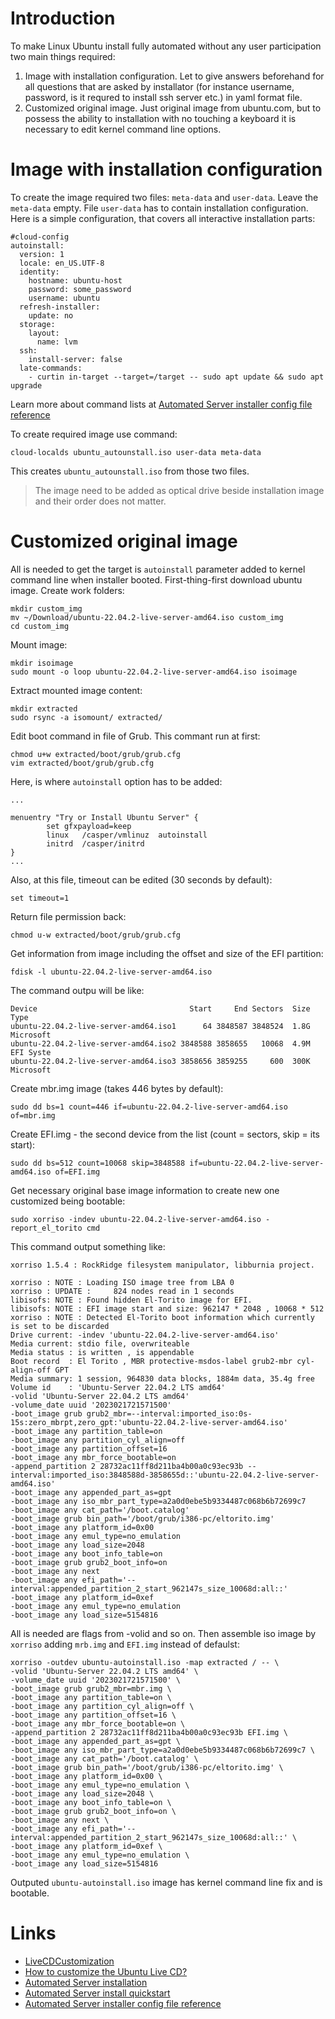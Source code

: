 # Introduction
To make Linux Ubuntu install fully automated without any user participation two main things required:
1. Image with installation configuration. Let to give answers beforehand for all questions that are asked by installator (for instance username, password, is it requred to install ssh server etc.) in yaml format file.
2. Customized original image. Just original image from ubuntu.com, but to possess the ability to installation with no touching a keyboard it is necessary to edit kernel command line options.  

# Image with installation configuration
To create the image required two files: `meta-data` and `user-data`. Leave the `meta-data` empty. File `user-data` has to contain installation configuration. Here is a simple configuration, that covers all interactive installation parts:
```
#cloud-config
autoinstall:
  version: 1
  locale: en_US.UTF-8
  identity:
    hostname: ubuntu-host
    password: some_password
    username: ubuntu
  refresh-installer:
    update: no
  storage:
    layout:
      name: lvm
  ssh:
    install-server: false
  late-commands:
    - curtin in-target --target=/target -- sudo apt update && sudo apt upgrade
```
Learn more about command lists at [Automated Server installer config file reference](ttps://ubuntu.com/server/docs/install/autoinstall-reference)

To create required image use command:
```
cloud-localds ubuntu_autounstall.iso user-data meta-data
```
This creates `ubuntu_autounstall.iso` from those two files.
> The image need to be added as optical drive beside installation image and their order does not matter.

# Customized original image
All is needed to get the target is `autoinstall` parameter added to kernel command line when installer booted.
First-thing-first download ubuntu image.
Create work folders:
```
mkdir custom_img
mv ~/Download/ubuntu-22.04.2-live-server-amd64.iso custom_img
cd custom_img
```
Mount image:
```
mkdir isoimage
sudo mount -o loop ubuntu-22.04.2-live-server-amd64.iso isoimage
```
Extract mounted image content:
```
mkdir extracted
sudo rsync -a isomount/ extracted/
```
Edit boot command in file of Grub. This commant run at first:
```
chmod u+w extracted/boot/grub/grub.cfg 
vim extracted/boot/grub/grub.cfg
```
Here, is where `autoinstall` option has to be added:
```
...

menuentry "Try or Install Ubuntu Server" {
        set gfxpayload=keep
        linux   /casper/vmlinuz  autoinstall
        initrd  /casper/initrd
}
...
```
Also, at this file, timeout can be edited (30 seconds by default):
```
set timeout=1
```
Return file permission back:
```
chmod u-w extracted/boot/grub/grub.cfg 
```
Get information from image including the offset and size of the EFI partition:
```
fdisk -l ubuntu-22.04.2-live-server-amd64.iso
```
The command outpu will be like:
```
Device                                  Start     End Sectors  Size Type
ubuntu-22.04.2-live-server-amd64.iso1      64 3848587 3848524  1.8G Microsoft
ubuntu-22.04.2-live-server-amd64.iso2 3848588 3858655   10068  4.9M EFI Syste
ubuntu-22.04.2-live-server-amd64.iso3 3858656 3859255     600  300K Microsoft
```
Create mbr.img image (takes 446 bytes by default):
```
sudo dd bs=1 count=446 if=ubuntu-22.04.2-live-server-amd64.iso of=mbr.img
```
Create EFI.img - the second device from the list (count = sectors, skip = its start):
```
sudo dd bs=512 count=10068 skip=3848588 if=ubuntu-22.04.2-live-server-amd64.iso of=EFI.img
```
Get necessary original base image information to create new one customized being bootable:
```
sudo xorriso -indev ubuntu-22.04.2-live-server-amd64.iso -report_el_torito cmd
```
This command output something like:
```
xorriso 1.5.4 : RockRidge filesystem manipulator, libburnia project.

xorriso : NOTE : Loading ISO image tree from LBA 0
xorriso : UPDATE :     824 nodes read in 1 seconds
libisofs: NOTE : Found hidden El-Torito image for EFI.
libisofs: NOTE : EFI image start and size: 962147 * 2048 , 10068 * 512
xorriso : NOTE : Detected El-Torito boot information which currently is set to be discarded
Drive current: -indev 'ubuntu-22.04.2-live-server-amd64.iso'
Media current: stdio file, overwriteable
Media status : is written , is appendable
Boot record  : El Torito , MBR protective-msdos-label grub2-mbr cyl-align-off GPT
Media summary: 1 session, 964830 data blocks, 1884m data, 35.4g free
Volume id    : 'Ubuntu-Server 22.04.2 LTS amd64'
-volid 'Ubuntu-Server 22.04.2 LTS amd64'
-volume_date uuid '2023021721571500'
-boot_image grub grub2_mbr=--interval:imported_iso:0s-15s:zero_mbrpt,zero_gpt:'ubuntu-22.04.2-live-server-amd64.iso'
-boot_image any partition_table=on
-boot_image any partition_cyl_align=off
-boot_image any partition_offset=16
-boot_image any mbr_force_bootable=on
-append_partition 2 28732ac11ff8d211ba4b00a0c93ec93b --interval:imported_iso:3848588d-3858655d::'ubuntu-22.04.2-live-server-amd64.iso'
-boot_image any appended_part_as=gpt
-boot_image any iso_mbr_part_type=a2a0d0ebe5b9334487c068b6b72699c7
-boot_image any cat_path='/boot.catalog'
-boot_image grub bin_path='/boot/grub/i386-pc/eltorito.img'
-boot_image any platform_id=0x00
-boot_image any emul_type=no_emulation
-boot_image any load_size=2048
-boot_image any boot_info_table=on
-boot_image grub grub2_boot_info=on
-boot_image any next
-boot_image any efi_path='--interval:appended_partition_2_start_962147s_size_10068d:all::'
-boot_image any platform_id=0xef
-boot_image any emul_type=no_emulation
-boot_image any load_size=5154816
```
All is needed are flags from -volid and so on. Then assemble iso image by `xorriso` adding `mrb.img` and `EFI.img` instead of defaulst:
```
xorriso -outdev ubuntu-autoinstall.iso -map extracted / -- \
-volid 'Ubuntu-Server 22.04.2 LTS amd64' \
-volume_date uuid '2023021721571500' \
-boot_image grub grub2_mbr=mbr.img \
-boot_image any partition_table=on \
-boot_image any partition_cyl_align=off \
-boot_image any partition_offset=16 \
-boot_image any mbr_force_bootable=on \
-append_partition 2 28732ac11ff8d211ba4b00a0c93ec93b EFI.img \ 
-boot_image any appended_part_as=gpt \
-boot_image any iso_mbr_part_type=a2a0d0ebe5b9334487c068b6b72699c7 \
-boot_image any cat_path='/boot.catalog' \
-boot_image grub bin_path='/boot/grub/i386-pc/eltorito.img' \
-boot_image any platform_id=0x00 \
-boot_image any emul_type=no_emulation \
-boot_image any load_size=2048 \
-boot_image any boot_info_table=on \
-boot_image grub grub2_boot_info=on \
-boot_image any next \
-boot_image any efi_path='--interval:appended_partition_2_start_962147s_size_10068d:all::' \
-boot_image any platform_id=0xef \
-boot_image any emul_type=no_emulation \
-boot_image any load_size=5154816
```
Outputed `ubuntu-autoinstall.iso` image has kernel command line fix and is bootable.


# Links
- [LiveCDCustomization](https://help.ubuntu.com/community/LiveCDCustomization)
- [How to customize the Ubuntu Live CD?](https://askubuntu.com/questions/48535/how-to-customize-the-ubuntu-live-cd)
- [Automated Server installation](https://ubuntu.com/server/docs/install/autoinstall)
- [Automated Server install quickstart](https://ubuntu.com/server/docs/install/autoinstall-quickstart)
- [Automated Server installer config file reference](ttps://ubuntu.com/server/docs/install/autoinstall-reference)
